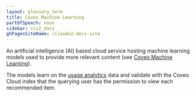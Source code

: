 ```yaml
---
layout: glossary_term
title: Coveo Machine Learning
partOfSpeech: noun
sidebar: ccv2_docs
ghPagesSiteName: /cloudv2-docs-site
---
```


An artificial intelligence (AI) based cloud service hosting machine learning models used to provide more relevant content (see [Coveo Machine Learning](http://www.coveo.com/go?dest=cloudhelp&lcid=9&context=177)).

The models learn on the [usage analytics](usage-analytics.md) data and validate with the Coveo Cloud index that the querying user has the permission to view each recommended item. 